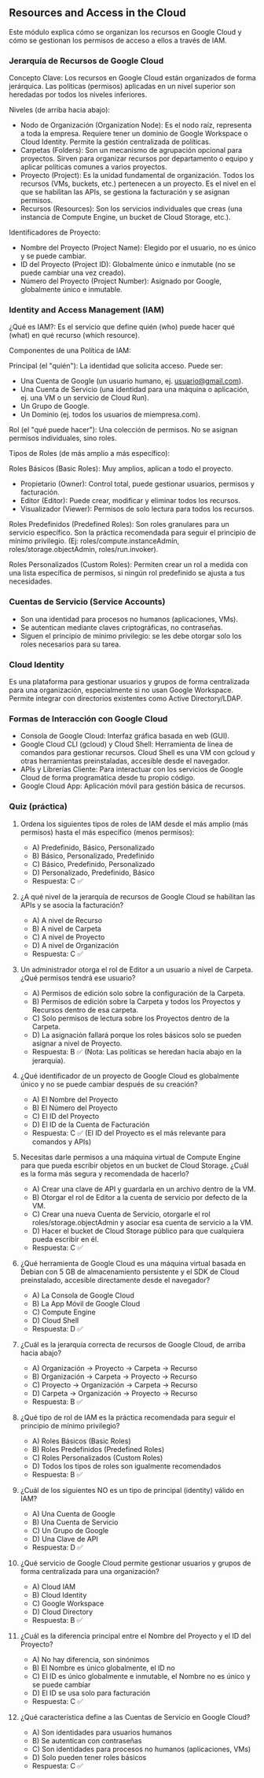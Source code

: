 ## Resources and Access in the Cloud
Este módulo explica cómo se organizan los recursos en Google Cloud y cómo se gestionan los permisos de acceso a ellos a través de IAM.

### Jerarquía de Recursos de Google Cloud
Concepto Clave: Los recursos en Google Cloud están organizados de forma jerárquica. Las políticas (permisos) aplicadas en un nivel superior son heredadas por todos los niveles inferiores.

Niveles (de arriba hacia abajo):
- Nodo de Organización (Organization Node): Es el nodo raíz, representa a toda la empresa. Requiere tener un dominio de Google Workspace o Cloud Identity. Permite la gestión centralizada de políticas.
- Carpetas (Folders): Son un mecanismo de agrupación opcional para proyectos. Sirven para organizar recursos por departamento o equipo y aplicar políticas comunes a varios proyectos.
- Proyecto (Project): Es la unidad fundamental de organización. Todos los recursos (VMs, buckets, etc.) pertenecen a un proyecto. Es el nivel en el que se habilitan las APIs, se gestiona la facturación y se asignan permisos.
- Recursos (Resources): Son los servicios individuales que creas (una instancia de Compute Engine, un bucket de Cloud Storage, etc.).

Identificadores de Proyecto:
- Nombre del Proyecto (Project Name): Elegido por el usuario, no es único y se puede cambiar.
- ID del Proyecto (Project ID): Globalmente único e inmutable (no se puede cambiar una vez creado).
- Número del Proyecto (Project Number): Asignado por Google, globalmente único e inmutable.

### Identity and Access Management (IAM)
¿Qué es IAM?: Es el servicio que define quién (who) puede hacer qué (what) en qué recurso (which resource).

Componentes de una Política de IAM:

Principal (el "quién"): La identidad que solicita acceso. Puede ser:
- Una Cuenta de Google (un usuario humano, ej. usuario@gmail.com).
- Una Cuenta de Servicio (una identidad para una máquina o aplicación, ej. una VM o un servicio de Cloud Run).
- Un Grupo de Google.
- Un Dominio (ej. todos los usuarios de miempresa.com).

Rol (el "qué puede hacer"): Una colección de permisos. No se asignan permisos individuales, sino roles.

Tipos de Roles (de más amplio a más específico):

Roles Básicos (Basic Roles): Muy amplios, aplican a todo el proyecto.
- Propietario (Owner): Control total, puede gestionar usuarios, permisos y facturación.
- Editor (Editor): Puede crear, modificar y eliminar todos los recursos.
- Visualizador (Viewer): Permisos de solo lectura para todos los recursos.

Roles Predefinidos (Predefined Roles): Son roles granulares para un servicio específico. Son la práctica recomendada para seguir el principio de mínimo privilegio. (Ej: roles/compute.instanceAdmin, roles/storage.objectAdmin, roles/run.invoker).

Roles Personalizados (Custom Roles): Permiten crear un rol a medida con una lista específica de permisos, si ningún rol predefinido se ajusta a tus necesidades.

### Cuentas de Servicio (Service Accounts)
- Son una identidad para procesos no humanos (aplicaciones, VMs).
- Se autentican mediante claves criptográficas, no contraseñas.
- Siguen el principio de mínimo privilegio: se les debe otorgar solo los roles necesarios para su tarea.

### Cloud Identity
Es una plataforma para gestionar usuarios y grupos de forma centralizada para una organización, especialmente si no usan Google Workspace. Permite integrar con directorios existentes como Active Directory/LDAP.

### Formas de Interacción con Google Cloud
- Consola de Google Cloud: Interfaz gráfica basada en web (GUI).
- Google Cloud CLI (gcloud) y Cloud Shell: Herramienta de línea de comandos para gestionar recursos. Cloud Shell es una VM con gcloud y otras herramientas preinstaladas, accesible desde el navegador.
- APIs y Librerías Cliente: Para interactuar con los servicios de Google Cloud de forma programática desde tu propio código.
- Google Cloud App: Aplicación móvil para gestión básica de recursos.

### Quiz (práctica)
1) Ordena los siguientes tipos de roles de IAM desde el más amplio (más permisos) hasta el más específico (menos permisos):
   - A) Predefinido, Básico, Personalizado
   - B) Básico, Personalizado, Predefinido
   - C) Básico, Predefinido, Personalizado
   - D) Personalizado, Predefinido, Básico
   - Respuesta: C ✅

2) ¿A qué nivel de la jerarquía de recursos de Google Cloud se habilitan las APIs y se asocia la facturación?
   - A) A nivel de Recurso
   - B) A nivel de Carpeta
   - C) A nivel de Proyecto
   - D) A nivel de Organización
   - Respuesta: C ✅

3) Un administrador otorga el rol de Editor a un usuario a nivel de Carpeta. ¿Qué permisos tendrá ese usuario?
   - A) Permisos de edición solo sobre la configuración de la Carpeta.
   - B) Permisos de edición sobre la Carpeta y todos los Proyectos y Recursos dentro de esa carpeta.
   - C) Solo permisos de lectura sobre los Proyectos dentro de la Carpeta.
   - D) La asignación fallará porque los roles básicos solo se pueden asignar a nivel de Proyecto.
   - Respuesta: B ✅ (Nota: Las políticas se heredan hacia abajo en la jerarquía).

4) ¿Qué identificador de un proyecto de Google Cloud es globalmente único y no se puede cambiar después de su creación?
   - A) El Nombre del Proyecto
   - B) El Número del Proyecto
   - C) El ID del Proyecto
   - D) El ID de la Cuenta de Facturación
   - Respuesta: C ✅ (El ID del Proyecto es el más relevante para comandos y APIs)

5) Necesitas darle permisos a una máquina virtual de Compute Engine para que pueda escribir objetos en un bucket de Cloud Storage. ¿Cuál es la forma más segura y recomendada de hacerlo?
   - A) Crear una clave de API y guardarla en un archivo dentro de la VM.
   - B) Otorgar el rol de Editor a la cuenta de servicio por defecto de la VM.
   - C) Crear una nueva Cuenta de Servicio, otorgarle el rol roles/storage.objectAdmin y asociar esa cuenta de servicio a la VM.
   - D) Hacer el bucket de Cloud Storage público para que cualquiera pueda escribir en él.
   - Respuesta: C ✅

6) ¿Qué herramienta de Google Cloud es una máquina virtual basada en Debian con 5 GB de almacenamiento persistente y el SDK de Cloud preinstalado, accesible directamente desde el navegador?
   - A) La Consola de Google Cloud
   - B) La App Móvil de Google Cloud
   - C) Compute Engine
   - D) Cloud Shell
   - Respuesta: D ✅

7) ¿Cuál es la jerarquía correcta de recursos de Google Cloud, de arriba hacia abajo?
   - A) Organización → Proyecto → Carpeta → Recurso
   - B) Organización → Carpeta → Proyecto → Recurso
   - C) Proyecto → Organización → Carpeta → Recurso
   - D) Carpeta → Organización → Proyecto → Recurso
   - Respuesta: B ✅

8) ¿Qué tipo de rol de IAM es la práctica recomendada para seguir el principio de mínimo privilegio?
   - A) Roles Básicos (Basic Roles)
   - B) Roles Predefinidos (Predefined Roles)
   - C) Roles Personalizados (Custom Roles)
   - D) Todos los tipos de roles son igualmente recomendados
   - Respuesta: B ✅

9) ¿Cuál de los siguientes NO es un tipo de principal (identity) válido en IAM?
   - A) Una Cuenta de Google
   - B) Una Cuenta de Servicio
   - C) Un Grupo de Google
   - D) Una Clave de API
   - Respuesta: D ✅

10) ¿Qué servicio de Google Cloud permite gestionar usuarios y grupos de forma centralizada para una organización?
    - A) Cloud IAM
    - B) Cloud Identity
    - C) Google Workspace
    - D) Cloud Directory
    - Respuesta: B ✅

11) ¿Cuál es la diferencia principal entre el Nombre del Proyecto y el ID del Proyecto?
    - A) No hay diferencia, son sinónimos
    - B) El Nombre es único globalmente, el ID no
    - C) El ID es único globalmente e inmutable, el Nombre no es único y se puede cambiar
    - D) El ID se usa solo para facturación
    - Respuesta: C ✅

12) ¿Qué característica define a las Cuentas de Servicio en Google Cloud?
    - A) Son identidades para usuarios humanos
    - B) Se autentican con contraseñas
    - C) Son identidades para procesos no humanos (aplicaciones, VMs)
    - D) Solo pueden tener roles básicos
    - Respuesta: C ✅